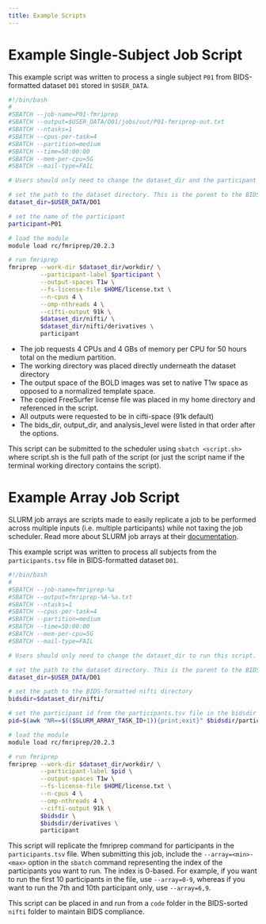 ```yaml
---
title: Example Scripts
---
```


# Example Single-Subject Job Script

This example script was written to process a single subject `P01` from
BIDS-formatted dataset `D01` stored in `$USER_DATA`.

``` bash
#!/bin/bash
#
#SBATCH --job-name=P01-fmriprep
#SBATCH --output=$USER_DATA/D01/jobs/out/P01-fmriprep-out.txt
#SBATCH --ntasks=1
#SBATCH --cpus-per-task=4
#SBATCH --partition=medium
#SBATCH --time=50:00:00
#SBATCH --mem-per-cpu=5G
#SBATCH --mail-type=FAIL

# Users should only need to change the dataset_dir and the participant below to run this script.

# set the path to the dataset directory. This is the parent to the BIDS-formatted nifti directory.
dataset_dir=$USER_DATA/D01

# set the name of the participant
participant=P01

# load the module
module load rc/fmriprep/20.2.3

# run fmriprep
fmriprep --work-dir $dataset_dir/workdir/ \
         --participant-label $participant \
         --output-spaces T1w \
         --fs-license-file $HOME/license.txt \
         --n-cpus 4 \
         --omp-nthreads 4 \
         --cifti-output 91k \
         $dataset_dir/nifti/ \
         $dataset_dir/nifti/derivatives \
         participant
```

-   The job requests 4 CPUs and 4 GBs of memory per CPU for 50 hours
    total on the medium partition.
-   The working directory was placed directly underneath the dataset
    directory
-   The output space of the BOLD images was set to native T1w space as
    opposed to a normalized template space.
-   The copied FreeSurfer license file was placed in my home directory
    and referenced in the script.
-   All outputs were requested to be in cifti-space (91k default)
-   The bids_dir, output_dir, and analysis_level were listed in that
    order after the options.

This script can be submitted to the scheduler using `sbatch <script.sh>`
where script.sh is the full path of the script (or just the script name
if the terminal working directory contains the script).

# Example Array Job Script

SLURM job arrays are scripts made to easily replicate a job to be
performed across multiple inputs (i.e. multiple participants) while not
taxing the job scheduler. Read more about SLURM job arrays at their
[documentation](https://slurm.schedmd.com/job_array.html).

This example script was written to process all subjects from the
`participants.tsv` file in BIDS-formatted dataset `D01`.

``` bash
#!/bin/bash
#
#SBATCH --job-name=fmriprep-%a
#SBATCH --output=fmriprep-%A-%a.txt
#SBATCH --ntasks=1
#SBATCH --cpus-per-task=4
#SBATCH --partition=medium
#SBATCH --time=50:00:00
#SBATCH --mem-per-cpu=5G
#SBATCH --mail-type=FAIL

# Users should only need to change the dataset_dir to run this script.

# set the path to the dataset directory. This is the parent to the BIDS-formatted nifti directory.
dataset_dir=$USER_DATA/D01

# set the path to the BIDS-formatted nifti directory
bidsdir=$dataset_dir/nifti/

# set the participant id from the participants.tsv file in the bidsdir
pid=$(awk "NR==$(($SLURM_ARRAY_TASK_ID+1)){print;exit}" $bidsdir/participants.tsv | cut -f 1)

# load the module
module load rc/fmriprep/20.2.3

# run fmriprep
fmriprep --work-dir $dataset_dir/workdir/ \
         --participant-label $pid \
         --output-spaces T1w \
         --fs-license-file $HOME/license.txt \
         --n-cpus 4 \
         --omp-nthreads 4 \
         --cifti-output 91k \
         $bidsdir \
         $bidsdir/derivatives \
         participant
```

This script will replicate the fmriprep command for participants in the
`participants.tsv` file. When submitting this job, include the
`--array=<min>-<max>` option in the `sbatch` command representing the
index of the participants you want to run. The index is 0-based. For
example, if you want to run the first 10 participants in the file, use
`--array=0-9`, whereas if you want to run the 7th and 10th participant
only, use `--array=6,9`.

This script can be placed in and run from a `code` folder in the
BIDS-sorted `nifti` folder to maintain BIDS compliance.
